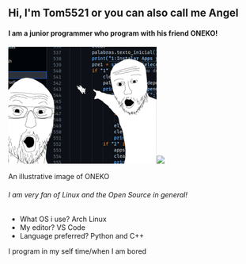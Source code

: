 ## Hi, I'm Tom5521 or you can also call me Angel
#### I am a junior programmer who program with his friend ONEKO!
<img src="https://github.com/Tom5521/Tom5521/blob/f40a40b8b9151dcca45727ec354a8dbfd8296424/ONEKO!.png" width="300px"><img src="http://www.dicas-l.com.br/imagens/Neko_animated.gif" width="300px">

An illustrative image of ONEKO

###### I am very fan of Linux and the Open Source in general!

- What OS i use?
Arch Linux
- My editor?
VS Code
- Language preferred?
Python and C++

I program in my self time/when I am bored





